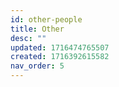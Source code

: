 ```yaml
---
id: other-people
title: Other
desc: ""
updated: 1716474765507
created: 1716392615582
nav_order: 5
---
```

